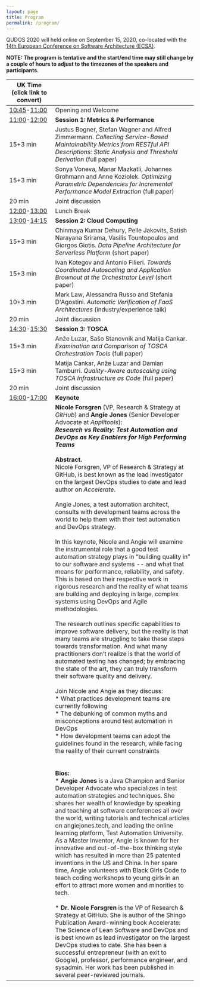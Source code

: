 ```yaml
---
layout: page
title: Program
permalink: /program/
---
```


QUDOS 2020 will held online on September 15, 2020, co-located with the [14th European Conference on Software Architecture (ECSA)](https://ecsa2020.disim.univaq.it/).

**NOTE: The program is tentative and the start/end time may still change by a couple of hours to adjust to the timezones of the speakers and  participants.**

| UK Time (click link to convert)                              |                                                              |
| ------------------------------------------------------------ | ------------------------------------------------------------ |
| [10:45](https://www.thetimezoneconverter.com/?t=10%3A45%20am&tz=London&)-[11:00](https://www.thetimezoneconverter.com/?t=11%3A00%20am&tz=London&) | Opening and Welcome                                          |
| [11:00](https://www.thetimezoneconverter.com/?t=11%3A00%20am&tz=London&)-[12:00](https://www.thetimezoneconverter.com/?t=12%3A00%20PM&tz=London&) | **Session 1: Metrics & Performance**                         |
| 15+3 min                                                     | Justus Bogner, Stefan Wagner and Alfred Zimmermann. *Collecting Service-Based Maintainability Metrics from RESTful API Descriptions: Static Analysis and Threshold Derivation* (full paper) |
| 15+3 min                                                     | Sonya Voneva, Manar Mazkatli, Johannes Grohmann and Anne Koziolek. *Optimizing Parametric Dependencies for Incremental Performance Model Extraction* (full paper) |
| 20 min                                                       | Joint discussion                                             |
| [12:00](https://www.thetimezoneconverter.com/?t=12%3A00%20PM&tz=London&)-[13:00](https://www.thetimezoneconverter.com/?t=1%3A00%20PM&tz=London&) | Lunch Break                                                  |
| [13:00](https://www.thetimezoneconverter.com/?t=1%3A00%20PM&tz=London&)-[14:15](https://www.thetimezoneconverter.com/?t=2%3A15%20PM&tz=London&) | **Session 2: Cloud Computing**                               |
| 15+3 min                                                     | Chinmaya Kumar Dehury, Pelle Jakovits, Satish Narayana Srirama, Vasilis Tountopoulos and Giorgos Giotis. *Data Pipeline Architecture for Serverless Platform* (short paper) |
| 15+3 min                                                     | Ivan Kotegov and Antonio Filieri. *Towards Coordinated Autoscaling and Application Brownout at the Orchestrator Level* (short paper) |
| 10+3 min                                                     | Mark Law, Alessandra Russo and Stefania D'Agostini. *Automatic Verification of FaaS Architectures* (industry/experience talk) |
| 20 min                                                       | Joint discussion                                             |
| [14:30](https://www.thetimezoneconverter.com/?t=2%3A30%20PM&tz=London&)-[15:30](https://www.thetimezoneconverter.com/?t=3%3A30%20PM&tz=London&) | **Session 3: TOSCA**                                         |
| 15+3 min                                                     | Anže Luzar, Sašo Stanovnik and Matija Cankar. *Examination and Comparison of TOSCA Orchestration Tools* (full paper) |
| 15+3 min                                                     | Matija Cankar, Anže Luzar and Damian Tamburri. *Quality-Aware autoscaling using TOSCA Infrastructure as Code* (full paper) |
| 20 min                                                       | Joint discussion                                             |
| [16:00](https://www.thetimezoneconverter.com/?t=4%3A00%20PM&tz=London&)-[17:00](https://www.thetimezoneconverter.com/?t=5%3A00%20PM&tz=London&) | **Keynote**                                                  |
|                                                              | **Nicole Forsgren** (VP, Research & Strategy at *GitHub*) and **Angie Jones** (Senior Developer Advocate at *Applitools*): <br />***Research vs Reality: Test Automation and DevOps as Key Enablers for High Performing Teams***<br /><br />**Abstract.** <br />Nicole Forsgren, VP of Research & Strategy at GitHub, is best known as the lead investigator on the largest DevOps studies to date and lead author on *Accelerate*.<br /><br />Angie Jones, a test automation architect, consults with development teams  across the world to help them with their test automation and DevOps  strategy.<br /><br />In  this keynote, Nicole and Angie will examine the instrumental role that a good test automation strategy plays in “building quality in” to our  software and systems -- and what that means for performance, reliability, and safety. This is based on their  respective work in rigorous research and the reality of what teams are  building and deploying in large, complex systems using DevOps and Agile  methodologies.<br /><br />The  research outlines specific capabilities to improve software delivery,  but the reality is that many teams are struggling to take these steps  towards transformation. And what many practitioners don’t realize is that the world of automated testing has  changed; by embracing the state of the art, they can truly transform  their software quality and delivery.<br /><br />Join Nicole and Angie as they discuss:<br />* What practices development teams are currently following<br />* The debunking of common myths and misconceptions around test automation in DevOps<br />* How development teams can adopt the guidelines found in the research, while facing the reality of their current constraints<br /><br /><br />**Bios:** <br />* **Angie Jones** is a Java Champion and Senior Developer Advocate who specializes  in test automation strategies and techniques. She shares her wealth of  knowledge by speaking and teaching at software conferences all over the world, writing tutorials and  technical articles on angiejones.tech, and leading the online learning  platform, Test Automation University. As a  Master Inventor, Angie is known for her innovative and out-of-the-box  thinking style which has resulted in more than 25 patented inventions in the US and China. In her spare time, Angie volunteers with Black Girls Code to teach coding workshops  to young girls in an effort to attract more women and minorities to  tech.<br /><br />* **Dr.  Nicole Forsgren** is the VP of Research & Strategy at GitHub. She is  author of the Shingo Publication Award-winning book Accelerate: The  Science of Lean Software and DevOps and is best known as lead investigator on the largest DevOps studies to  date. She has been a successful entrepreneur (with an exit to Google),  professor, performance engineer, and sysadmin. Her work has been  published in several peer-reviewed journals. |
